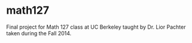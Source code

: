 # math127
Final project for Math 127 class at UC Berkeley taught by Dr. Lior Pachter taken during the Fall 2014.
